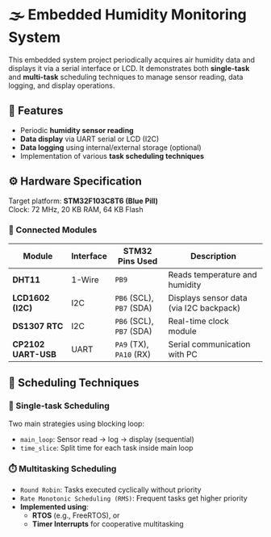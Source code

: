# 🌫️ Embedded Humidity Monitoring System

This embedded system project periodically acquires air humidity data and displays it via a serial interface or LCD. It demonstrates both **single-task** and **multi-task** scheduling techniques to manage sensor reading, data logging, and display operations.

## 📌 Features

- Periodic **humidity sensor reading**
- **Data display** via UART serial or LCD (I2C)
- **Data logging** using internal/external storage (optional)
- Implementation of various **task scheduling techniques**

## ⚙️ Hardware Specification

Target platform: **STM32F103C8T6 (Blue Pill)**  
Clock: 72 MHz, 20 KB RAM, 64 KB Flash

### 🧩 Connected Modules

| Module               | Interface | STM32 Pins Used | Description                                 |
|----------------------|-----------|------------------|---------------------------------------------|
| **DHT11**            | 1-Wire    | `PB9`           | Reads temperature and humidity              |
| **LCD1602 (I2C)**    | I2C       | `PB6` (SCL), `PB7` (SDA) | Displays sensor data (via I2C backpack) |
| **DS1307 RTC**       | I2C       | `PB6` (SCL), `PB7` (SDA) | Real-time clock module                      |
| **CP2102 UART-USB**  | UART      | `PA9` (TX), `PA10` (RX) | Serial communication with PC               |

## 🧠 Scheduling Techniques

### 🔁 Single-task Scheduling

Two main strategies using blocking loop:
- `main_loop`: Sensor read → log → display (sequential)
- `time_slice`: Split time for each task inside main loop

### ⏱️ Multitasking Scheduling

- `Round Robin`: Tasks executed cyclically without priority
- `Rate Monotonic Scheduling (RMS)`: Frequent tasks get higher priority
- **Implemented using**:
  - **RTOS** (e.g., FreeRTOS), or
  - **Timer Interrupts** for cooperative multitasking
